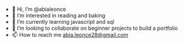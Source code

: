 - 👋 Hi, I’m @abialeonce
- 👀 I’m interested in reading and baking
- 🌱 I’m currently learning javascript and sql
- 💞️ I’m looking to collaborate on beginner projects to build a portfolio
- 📫 How to reach me abia.leonce28@gmail.com

<!---
abialeonce/abialeonce is a ✨ special ✨ repository because its `README.md` (this file) appears on your GitHub profile.
You can click the Preview link to take a look at your changes.
--->
